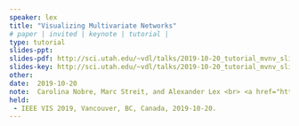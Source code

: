 ```yaml
---
speaker: lex
title: "Visualizing Multivariate Networks"
# paper | invited | keynote | tutorial |
type: tutorial
slides-ppt: 
slides-pdf: http://sci.utah.edu/~vdl/talks/2019-10-20_tutorial_mvnv_slides.pdf
slides-key: http://sci.utah.edu/~vdl/talks/2019-10-20_tutorial_mvnv_slides.key
other:  
date:  2019-10-20
note:  Carolina Nobre, Marc Streit, and Alexander Lex <br> <a href="https://vdl.sci.utah.edu/mvnv/">Companion Website</a>
held:  
 - IEEE VIS 2019, Vancouver, BC, Canada, 2019-10-20.
---
```






